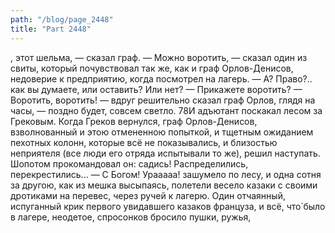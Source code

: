 ```yaml
---
path: "/blog/page_2448"
title: "Part 2448"
---
```


, этот шельма, — сказал граф.
— Можно воротить, — сказал один из свиты, который почувствовал так же, как и граф Орлов-Денисов, недоверие к предприятию, когда посмотрел на лагерь.
— А? Право?.. как вы думаете, или оставить? Или нет?
— Прикажете воротить?
— Воротить, воротить! — вдруг решительно сказал граф Орлов, глядя на часы, — поздно будет, совсем светло.
78И адъютант поскакал лесом за Грековым. Когда Греков вернулся, граф Орлов-Денисов, взволнованный и этою отмененною попыткой, и тщетным ожиданием пехотных колонн, которые всё не показывались, и близостью неприятеля (все люди его отряда испытывали то же), решил наступать.
Шопотом прокомандовал он: садись! Распределились, перекрестились...
— С Богом!
Урааааа! зашумело по лесу, и одна сотня за другою, как из мешка высыпаясь, полетели весело казаки с своими дротиками на перевес, через ручей к лагерю.
Один отчаянный, испуганный крик первого увидавшего казаков француза, и всё, что̀ было в лагере, неодетое, спросонков бросило пушки, ружья,
